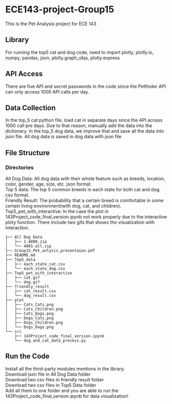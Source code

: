 # ECE143-project-Group15
This is the Pet Analysis project for ECE 143

## Library
For running the top5 cat and dog code, need to import plotly, plotly.io, numpy, pandas, json, plotly.graph_objs, plotly.express

## API Access
There are five API and secret passwords in the code since the Petfinder API can only access 1000 API calls per day.

## Data Collection
In the top_5 cat python file, load cat in separate days since the API access 1000 call pre days. Due to that reason, manually add the data into the dictionary.
In the top_5 dog data, we improve that and save all the data into json file.
All dog data is saved in dog data with json file

## File Structure

### Directories
All Dog Data: All dog data with their whole feature such as breeds, location, color, gender, age, size, etc. json format. <br />
Top 5 data: The top 5 common breeds in each state for both cat and dog. csv format. <br />
Friendly Result: The probability that a certain breed is comfortable in some certain living environment(with dog, cat, and children). <br />
Top5_pet_with_interactive: In the case the plot in 143Project_code_final_version.ipynb not work properly due to the interactive ploty function. There include two gifs that shows the visualization with interaction.


```
├── All Dog Data
│   ├── 1-4000.zip
│   └── 4001-all.zip
├── Group15_Pet_anlysis_presentaion.pdf
├── README.md
├── Top5_data
│   ├── each_state_cat.csv
│   └── each_state_dog.csv
├── Top5_pet_with_interactive
│   ├── cat.gif
│   └── dog.gif
├── friendly_result
│   ├── cat_result.csv
│   └── dog_result.csv
├── plot
│   ├── Cats_Cats.png
│   ├── Cats_Children.png
│   ├── Cats_Dogs.png
│   ├── Dogs_Cats.png
│   ├── Dogs_Children.png
│   └── Dogs_Dogs.png
└── src
    ├── 143Project_code_final_version.ipynb
    └── dog_and_cat_data_process.py
```

## Run the Code
Install all the third-party modules mentions in the library. <br />
Download json file in All Dog Data folder <br />
Download two csv files in friendly result folder <br />
Download two csv files in Top5 Data folder <br />
Add all them to one folder and you are able to run the 143Project_code_final_version.ipynb for data visualization!
